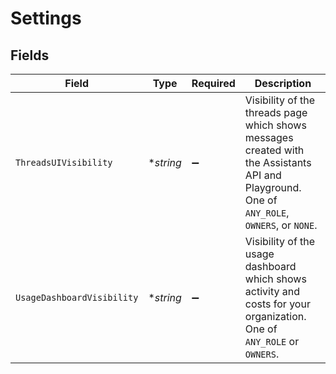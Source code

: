 # Settings


## Fields

| Field                                                                                                                                       | Type                                                                                                                                        | Required                                                                                                                                    | Description                                                                                                                                 |
| ------------------------------------------------------------------------------------------------------------------------------------------- | ------------------------------------------------------------------------------------------------------------------------------------------- | ------------------------------------------------------------------------------------------------------------------------------------------- | ------------------------------------------------------------------------------------------------------------------------------------------- |
| `ThreadsUIVisibility`                                                                                                                       | **string*                                                                                                                                   | :heavy_minus_sign:                                                                                                                          | Visibility of the threads page which shows messages created with the Assistants API and Playground. One of `ANY_ROLE`, `OWNERS`, or `NONE`. |
| `UsageDashboardVisibility`                                                                                                                  | **string*                                                                                                                                   | :heavy_minus_sign:                                                                                                                          | Visibility of the usage dashboard which shows activity and costs for your organization. One of `ANY_ROLE` or `OWNERS`.                      |